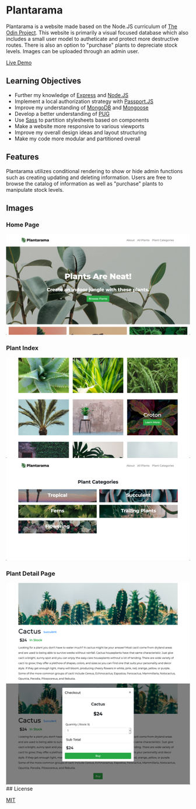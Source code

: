# Plantarama

Plantarama is a website made based on the Node.JS curriculum of [The Odin Project](https://www.theodinproject.com/home). This website is primarily a visual focused database which also includes a small user model to autheticate and protect more destructive routes. There is also an option to "purchase" plants to depreciate stock levels. Images can be uploaded through an admin user.

[Live Demo](https://plantarama.herokuapp.com/)

## Learning Objectives

- Further my knowledge of [Express](https://expressjs.com/) and [Node.JS](https://nodejs.org/en/)
- Implement a local authorization strategy with [Passport.JS](http://www.passportjs.org/)
- Improve my understanding of [MongoDB](https://www.mongodb.com/) and [Mongoose](https://mongoosejs.com/)
- Develop a better understanding of [PUG](https://pugjs.org/api/getting-started.html)
- Use [Sass](https://sass-lang.com/) to partition stylesheets based on components
- Make a website more responsive to various viewports
- Improve my overall design ideas and layout structuring
- Make my code more modular and partitioned overall

## Features

Plantarama utilizes conditional rendering to show or hide admin functions such as creating updating and deleting information. Users are free to browse the catalog of information as well as "purchase" plants to manipulate stock levels.

## Images

### Home Page

<img src="public/images/screenshots/Screen Shot 2020-10-16 at 2.05.28 AM.png">

### Plant Index

<img src="public/images/screenshots/Screen Shot 2020-10-16 at 2.06.04 AM.png">
<img src="public/images/screenshots/Screen Shot 2020-10-16 at 2.06.42 AM.png">

### Plant Detail Page

<img src="public/images/screenshots/Screen Shot 2020-10-16 at 2.06.25 AM.png">
<img src="public/images/screenshots/Screen Shot 2020-10-16 at 2.06.32 AM.png">
## License

[MIT](https://choosealicense.com/licenses/mit/)
